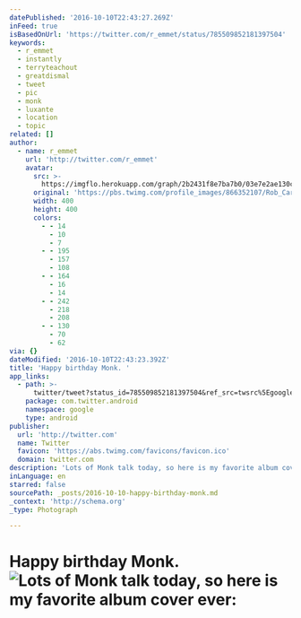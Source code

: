 ```yaml
---
datePublished: '2016-10-10T22:43:27.269Z'
inFeed: true
isBasedOnUrl: 'https://twitter.com/r_emmet/status/785509852181397504'
keywords:
  - r_emmet
  - instantly
  - terryteachout
  - greatdismal
  - tweet
  - pic
  - monk
  - luxante
  - location
  - topic
related: []
author:
  - name: r_emmet
    url: 'http://twitter.com/r_emmet'
    avatar:
      src: >-
        https://imgflo.herokuapp.com/graph/2b2431f8e7ba7b0/03e7e2ae130ce0857aff9c6ad2ebdf73/noop.jpg?input=https%3A%2F%2Fpbs.twimg.com%2Fprofile_images%2F866352107%2FRob_Card_400x400.jpg
      original: 'https://pbs.twimg.com/profile_images/866352107/Rob_Card_400x400.jpg'
      width: 400
      height: 400
      colors:
        - - 14
          - 10
          - 7
        - - 195
          - 157
          - 108
        - - 164
          - 16
          - 14
        - - 242
          - 218
          - 208
        - - 130
          - 70
          - 62
via: {}
dateModified: '2016-10-10T22:43:23.392Z'
title: 'Happy birthday Monk. '
app_links:
  - path: >-
      twitter/tweet?status_id=785509852181397504&ref_src=twsrc%5Egoogle%7Ctwcamp%5Eandroidseo%7Ctwgr%5Estatus%7Ctwterm%5E785509852181397504
    package: com.twitter.android
    namespace: google
    type: android
publisher:
  url: 'http://twitter.com'
  name: Twitter
  favicon: 'https://abs.twimg.com/favicons/favicon.ico'
  domain: twitter.com
description: 'Lots of Monk talk today, so here is my favorite album cover ever:'
inLanguage: en
starred: false
sourcePath: _posts/2016-10-10-happy-birthday-monk.md
_context: 'http://schema.org'
_type: Photograph

---
```

# Happy birthday Monk. ![Lots of Monk talk today, so here is my favorite album cover ever:](https://pbs.twimg.com/media/CuaxCFHXYAABAUQ.jpg:large)